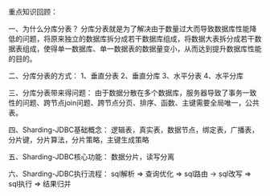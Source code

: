 重点知识回顾：

一、为什么分库分表？
分库分表就是为了解决由于数量过大而导致数据库性能降低的问题，将原来独立的数据库拆分成若干数据库组成，将数据大表拆分成若干数据表组成，使得单一数据库、单一数据表的数据量变小，从而达到提升数据库性能的目的。

二、分库分表的方式：
1、垂直分表
2、垂直分库
3、水平分表
4、水平分库

三、分库分表带来得问题：
由于数据分散在多个数据库，服务器导致了事务一致性的问题、跨节点join问题、跨节点分页、排序、函数、主键需要全局唯一，公共表。

四、Sharding-JDBC基础概念：
逻辑表，真实表，数据节点，绑定表，广播表，分片键，分片算法，分片策略，主键生成策略

五、Sharding-JDBC核心功能：
数据分片，读写分离

六、Sharding-JDBC执行流程：
sql解析 => 查询优化 => sql路由 -> sql改写 => sql执行 => 结果归并
